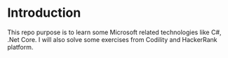 # Introduction 
This repo purpose is to learn some Microsoft related technologies like C#, .Net Core. I will also solve some exercises from Codility and HackerRank platform.